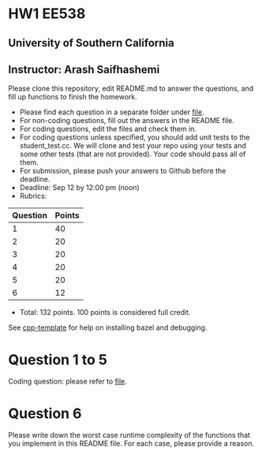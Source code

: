 
# HW1 EE538
## University of Southern California
## Instructor: Arash Saifhashemi

Please clone this repository, edit README.md to answer the questions, and fill up functions to finish the homework.

- Please find each question in a separate folder under [file](/file).
- For non-coding questions, fill out the answers in the README file.
- For coding questions, edit the files and check them in.
- For coding questions unless specified, you should add unit tests to the student_test.cc.
  We will clone and test your repo using your tests and some other tests (that are not provided). Your code should pass all of them.
- For submission, please push your answers to Github before the deadline.
- Deadline: Sep 12 by 12:00 pm (noon)
- Rubrics:
  
| Question | Points |
| -------- | ------ |
| 1        | 40     |
| 2        | 20     |
| 3        | 20     |
| 4        | 20     |
| 5        | 20     |
| 6        | 12     |

- Total: 132 points. 100 points is considered full credit.


See [cpp-template](https://github.com/ourarash/cpp-template) for help on installing bazel and debugging.

# Question 1 to 5
Coding question: please refer to [file](/file).

# Question 6
Please write down the worst case runtime complexity of the functions that you implement in this README file. 
For each case, please provide a reason.

